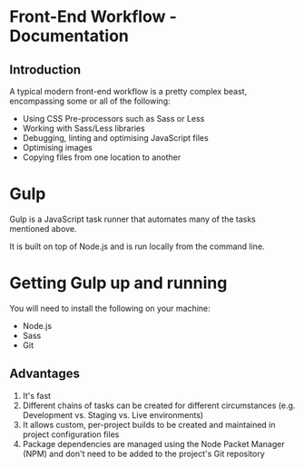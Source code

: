 # Front-End Workflow - Documentation

## Introduction

A typical modern front-end workflow is a pretty complex beast, encompassing some or all of the following:

* Using CSS Pre-processors such as Sass or Less
* Working with Sass/Less libraries
* Debugging, linting and optimising JavaScript files
* Optimising images
* Copying files from one location to another

# Gulp

Gulp is a JavaScript task runner that automates many of the tasks mentioned above.

It is built on top of Node.js and is run locally from the command line.

# Getting Gulp up and running

You will need to install the following on your machine:

* Node.js
* Sass
* Git


## Advantages

1. It's fast
2. Different chains of tasks can be created for different circumstances (e.g. Development vs. Staging vs. Live environments)
3. It allows custom, per-project builds to be created and maintained in project configuration files
4. Package dependencies are managed using the Node Packet Manager (NPM) and don't need to be added to the project's Git repository